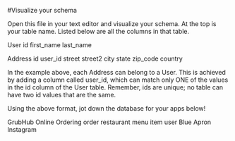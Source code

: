 #Visualize your schema

Open this file in your text editor and visualize your schema. At the top is your table name. Listed below are all the columns in that table.

User
id first_name last_name

Address
id user_id street street2 city state zip_code country

In the example above, each Address can belong to a User. This is achieved by adding a column called user_id, which can match only ONE of the values in the id column of the User table. Remember, ids are unique; no table can have two id values that are the same.

Using the above format, jot down the database for your apps below!

GrubHub Online Ordering
order
restaurant
menu item
user
Blue Apron
Instagram
